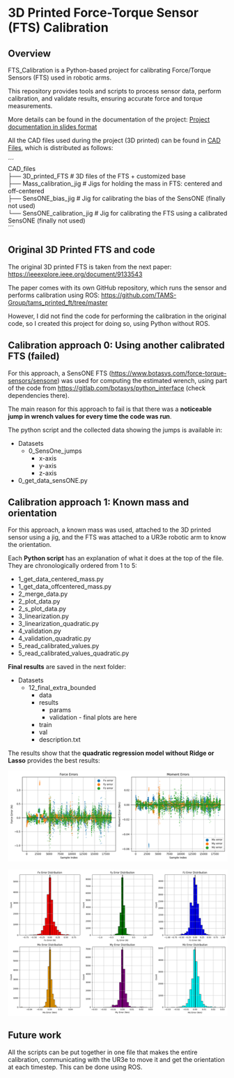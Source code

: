 # 3D Printed Force-Torque Sensor (FTS) Calibration

## Overview
FTS_Calibration is a Python-based project for calibrating Force/Torque Sensors (FTS) used in robotic arms.

This repository provides tools and scripts to process sensor data, perform calibration, and validate results, ensuring accurate force and torque measurements.

More details can be found in the documentation of the project:
[Project documentation in slides format](Slides/3D_printed_FTS_Calibration_Jon_Urcelay.pdf)

All the CAD files used during the project (3D printed) can be found in [CAD Files](CAD_files), which is distributed as follows:  

´´´  
CAD_files  
├── 3D_printed_FTS            # 3D files of the FTS + customized base  
├── Mass_calibration_jig      # Jigs for holding the mass in FTS: centered and off-centered  
├── SensONE_bias_jig          # Jig for calibrating the bias of the SensONE (finally not used)  
└── SensONE_calibration_jig   # Jig for calibrating the FTS using a calibrated SensONE (finally not used)  
´´´

## Original 3D Printed FTS and code
The original 3D printed FTS is taken from the next paper: https://ieeexplore.ieee.org/document/9133543

The paper comes with its own GitHub repository, which runs the sensor and performs calibration using ROS: https://github.com/TAMS-Group/tams_printed_ft/tree/master

However, I did not find the code for performing the calibration in the original code, so I created this project for doing so, using Python without ROS.

## Calibration approach 0: Using another calibrated FTS (failed)
For this approach, a SensONE FTS (https://www.botasys.com/force-torque-sensors/sensone) was used for computing the estimated wrench, using part of the code from https://gitlab.com/botasys/python_interface (check dependencies there).

The main reason for this approach to fail is that there was a **noticeable jump in wrench values for every time the code was run**.

The python script and the collected data showing the jumps is available in:  
- Datasets
  - 0_SensOne_jumps
    - x-axis  
    - y-axis 
    - z-axis 
- 0_get_data_sensONE.py  

## Calibration approach 1: Known mass and orientation
For this approach, a known mass was used, attached to the 3D printed sensor using a jig, and the FTS was attached to a UR3e robotic arm to know the orientation.

Each **Python script** has an explanation of what it does at the top of the file.
They are chronologically ordered from 1 to 5:  

* 1_get_data_centered_mass.py
* 1_get_data_offcentered_mass.py
* 2_merge_data.py
* 2_plot_data.py
* 2_s_plot_data.py
* 3_linearization.py
* 3_linearization_quadratic.py
* 4_validation.py
* 4_validation_quadratic.py
* 5_read_calibrated_values.py
* 5_read_calibrated_values_quadratic.py

**Final results** are saved in the next folder:   
* Datasets
  * 12_final_extra_bounded
    * data
    * results 
      * params
      * validation - final plots are here
    * train  
    * val  
    * description.txt

The results show that the **quadratic regression model without Ridge or Lasso** provides the best results: 

![FTS Final Calibration Error](Datasets/12_final_extra_bounded/results/validation/error_val_lin_quadratic.png)

![FTS Final Calibration Error Distribution](Datasets/12_final_extra_bounded/results/validation/error_dist_val_lin_quadratic.png)

## Future work
All the scripts can be put together in one file that makes the entire calibration, communicating with the UR3e to move it and get the orientation at each timestep. This can be done using ROS.
 

